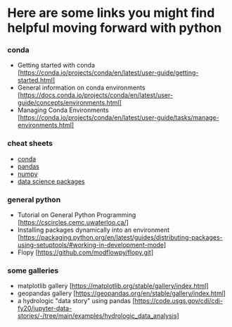 # Here are some links you might find helpful moving forward with python

### conda
* Getting started with conda [https://conda.io/projects/conda/en/latest/user-guide/getting-started.html]
* General information on conda environments [https://docs.conda.io/projects/conda/en/latest/user-guide/concepts/environments.html]
* Managing Conda Environments [https://conda.io/projects/conda/en/latest/user-guide/tasks/manage-environments.html]

### cheat sheets
* [conda](https://conda.io/projects/conda/en/latest/user-guide/cheatsheet.html)
* [pandas](https://pandas.pydata.org/Pandas_Cheat_Sheet.pdf)
* [numpy](http://datacamp-community-prod.s3.amazonaws.com/ba1fe95a-8b70-4d2f-95b0-bc954e9071b0)
* [data science packages](https://www.utc.fr/~jlaforet/Suppl/python-cheatsheets.pdf)

### general python
* Tutorial on General Python Programming [https://cscircles.cemc.uwaterloo.ca/]
* Installing packages dynamically into an environment [https://packaging.python.org/en/latest/guides/distributing-packages-using-setuptools/#working-in-development-mode]
* Flopy [https://github.com/modflowpy/flopy.git]

### some galleries
* matplotlib gallery [https://matplotlib.org/stable/gallery/index.html]
* geopandas gallery [https://geopandas.org/en/stable/gallery/index.html]
* a hydrologic "data story" using pandas [https://code.usgs.gov/cdi/cdi-fy20/jupyter-data-stories/-/tree/main/examples/hydrologic_data_analysis]